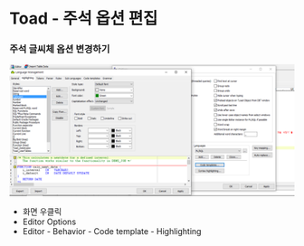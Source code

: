 # Toad - 주석 옵션 편집

### 주석 글씨체 옵션 변경하기

![](../../.gitbook/assets/1%20%286%29.png)

* 화면 우클릭 
* Editor Options
* Editor - Behavior - Code template - Highlighting

